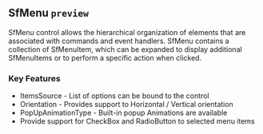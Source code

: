## SfMenu `preview`

SfMenu control allows the hierarchical organization of elements that are associated with commands and event handlers. SfMenu contains a collection of SfMenuItem, which can be expanded to display additional SfMenuItems or to perform a specific action when clicked.

### Key Features

* ItemsSource - List of options can be bound to the control
* Orientation - Provides support to Horizontal / Vertical orientation
* PopUpAnimationType - Built-in popup Animations are available
* Provide support for CheckBox and RadioButton to selected menu items